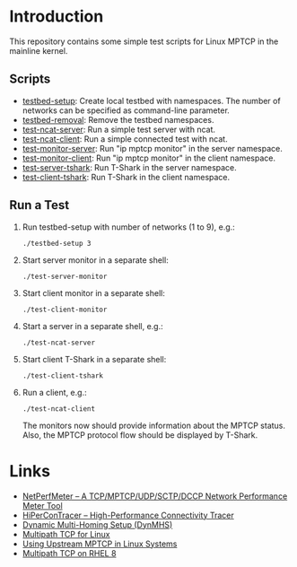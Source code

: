 # Introduction

This repository contains some simple test scripts for Linux MPTCP in the mainline kernel.

## Scripts

* [testbed-setup](testbed-setup): Create local testbed with namespaces. The number of networks can be specified as command-line parameter.
* [testbed-removal](testbed-removal): Remove the testbed namespaces.
* [test-ncat-server](test-ncat-server): Run a simple test server with ncat.
* [test-ncat-client](test-ncat-client): Run a simple connected test with ncat.
* [test-monitor-server](test-monitor-server): Run "ip mptcp monitor" in the server namespace.
* [test-monitor-client](test-monitor-client): Run "ip mptcp monitor" in the client namespace.
* [test-server-tshark](test-server-tshark): Run T-Shark in the server namespace.
* [test-client-tshark](test-client-tshark): Run T-Shark in the client namespace.

## Run a Test

1. Run testbed-setup with number of networks (1 to 9), e.g.:
   ```
   ./testbed-setup 3
   ```

2. Start server monitor in a separate shell:
   ```
   ./test-server-monitor
   ```

3. Start client monitor in a separate shell:
   ```
   ./test-client-monitor
   ```

4. Start a server in a separate shell, e.g.:
   ```
   ./test-ncat-server
   ```

5. Start client T-Shark in a separate shell:
   ```
   ./test-client-tshark
   ```

6. Run a client, e.g.:
   ```
   ./test-ncat-client
   ```
   The monitors now should provide information about the MPTCP status. Also, the MPTCP protocol flow should be displayed by T-Shark.

# Links
* [NetPerfMeter – A TCP/MPTCP/UDP/SCTP/DCCP Network Performance Meter Tool](https://www.nntb.no/~dreibh/netperfmeter/)
* [HiPerConTracer – High-Performance Connectivity Tracer](https://www.nntb.no/~dreibh/hipercontracer/index.html)
* [Dynamic Multi-Homing Setup (DynMHS)](https://www.nntb.no/~dreibh/dynmhs/index.html)
* [Multipath TCP for Linux](https://www.mptcp.dev/pm.html)
* [Using Upstream MPTCP in Linux Systems](https://netdevconf.info/0x14/pub/papers/59/0x14-paper59-talk-paper.pdf)
* [Multipath TCP on RHEL 8](https://developers.redhat.com/articles/2021/10/20/multipath-tcp-rhel-8-one-many-subflows#multipath_tcp_in_red_hat_enterprise_linux_8)

